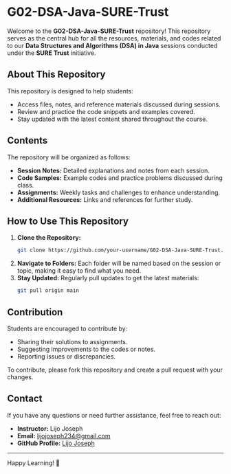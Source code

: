 # G02-DSA-Java-SURE-Trust

Welcome to the **G02-DSA-Java-SURE-Trust** repository! This repository serves as the central hub for all the resources, materials, and codes related to our **Data Structures and Algorithms (DSA) in Java** sessions conducted under the **SURE Trust** initiative.

## About This Repository

This repository is designed to help students:
- Access files, notes, and reference materials discussed during sessions.
- Review and practice the code snippets and examples covered.
- Stay updated with the latest content shared throughout the course.

## Contents

The repository will be organized as follows:
- **Session Notes:** Detailed explanations and notes from each session.
- **Code Samples:** Example codes and practice problems discussed during class.
- **Assignments:** Weekly tasks and challenges to enhance understanding.
- **Additional Resources:** Links and references for further study.

## How to Use This Repository

1. **Clone the Repository:**
   ```bash
   git clone https://github.com/your-username/G02-DSA-Java-SURE-Trust.git
   ```
2. **Navigate to Folders:**
   Each folder will be named based on the session or topic, making it easy to find what you need.
3. **Stay Updated:** Regularly pull updates to get the latest materials:
   ```bash
   git pull origin main
   ```

## Contribution

Students are encouraged to contribute by:
- Sharing their solutions to assignments.
- Suggesting improvements to the codes or notes.
- Reporting issues or discrepancies.

To contribute, please fork this repository and create a pull request with your changes.

## Contact

If you have any questions or need further assistance, feel free to reach out:
- **Instructor:** Lijo Joseph
- **Email:** [lijojoseph234@gmail.com](mailto:lijojoseph234@gmail.com)
- **GitHub Profile:** [Lijo Joseph](https://github.com/lijojosef)

---

Happy Learning! 🚀
